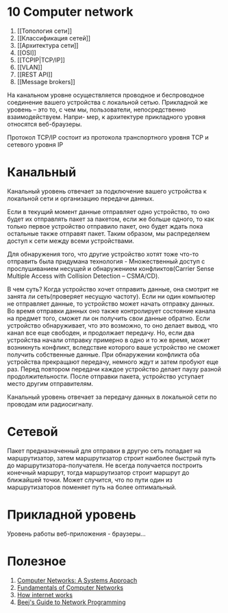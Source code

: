 # 10 Computer network
1. [[Топология сети]]
2. [[Классификация сетей]]
3. [[Архитектура сети]]
4. [[OSI]]
5. [[TCPIP|TCP/IP]]
6. [[VLAN]]
7. [[REST API]]
8. [[Message brokers]]

На канальном уровне осуществляется проводное и беспроводное соединение вашего устройства с локальной сетью.
Прикладной же уровень – это то, с чем мы, пользователи, непосредственно взаимодействуем. Напри-
мер, к архитектуре прикладного уровня относятся веб-браузеры.

Протокол TCP/IP состоит из протокола транспортного уровня TCP и сетевого уровня IP

# Канальный
Канальный уровень отвечает за подключение вашего устройства к локальной сети и организацию передачи данных.

Если в текущий момент данные отправляет одно устройство, то оно будет их отправлять пакет за пакетом, если же больше одного, то как только первое устройство отправило пакет, оно будет ждать пока остальные также отправят пакет. Таким образом, мы распределяем доступ к сети между всеми устройствами. 

Для обнаружения того, что другие устройство хотят тоже что-то отправить была придумана технология - Множественный доступ с прослушиванием несущей и обнаружением конфликтов(Carrier Sense Multiple Access with Collision Detection – CSMA/CD).

В чем суть? Когда устройство хочет отправить данные, она смотрит не занята ли сеть(проверяет несущую частоту). Если ни один компьютер не отправляет данные, то устройство может начать отправку данных. Во время отправки данных оно также контролирует состояние канала на предмет того, сможет ли он получить свои данные обратно. Если устройство обнаруживает, что это возможно, то оно делает
вывод, что канал все еще свободен, и продолжает передачу. Но, если два устройства начали отправку примерно в одно и то же время, может возникнуть конфликт, вследствие которого ваше устройство не
сможет получить собственные данные. При обнаружении конфликта оба устройства прекращают передачу, немного ждут и затем пробуют еще раз. Перед повтором передачи каждое устройство делает паузу разной продолжительности. После отправки пакета, устройство уступает место другим отправителям.

Канальный уровень отвечает за передачу данных в локальной сети по проводам или радиосигналу.

# Сетевой
Пакет предназначенный для отправки в другую сеть попадает на маршрутизатор, затем маршрутизатор строит наиболее быстрый путь до маршрутизатора-получателя. Не всегда получается построить конечный маршрут, тогда маршрутизатор строит маршрут до ближайшей точки. Может случится, что по пути один из маршрутизаторов поменяет путь на более оптимальный.


# Прикладной уровень
Уровень работы веб-приложения - браузеры...

# Полезное
1. [Computer Networks: A Systems Approach](https://book.systemsapproach.org/index.html)
2. [Fundamentals of Computer Networks](https://web.archive.org/web/20210516124607/http://www.ini740.rocks/F20/index.html#top)
3. [How internet works](https://eater.net/inet)
4. [Beej's Guide to Network Programming](https://beej.us/guide/bgnet/html/)

